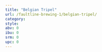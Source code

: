 ```yaml
---
title: "Belgian Tripel"
url: /faultline-brewing-1/belgian-tripel/
category: 
style: 
abv: 0
ibu: 0
srm: 0
upc: 0
---
```


